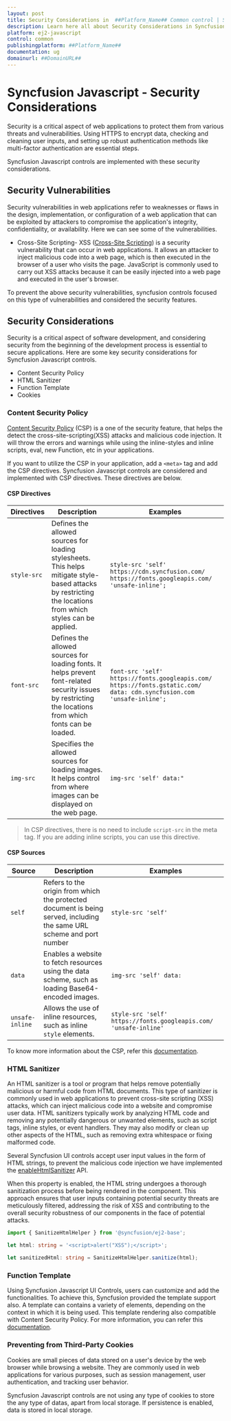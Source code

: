 ```yaml
---
layout: post
title: Security Considerations in  ##Platform_Name## Common control | Syncfusion
description: Learn here all about Security Considerations in Syncfusion  ##Platform_Name##  Common control of Syncfusion Essential JS 2 and more.
platform: ej2-javascript
control: common
publishingplatform: ##Platform_Name##
documentation: ug
domainurl: ##DomainURL##
---
```


# Syncfusion Javascript - Security Considerations

Security is a critical aspect of web applications to protect them from various threats and vulnerabilities. Using HTTPS to encrypt data, checking and cleaning user inputs, and setting up robust authentication methods like multi-factor authentication are essential steps.

Syncfusion Javascript controls are implemented with these security considerations.

## Security Vulnerabilities

Security vulnerabilities in web applications refer to weaknesses or flaws in the design, implementation, or configuration of a web application that can be exploited by attackers to compromise the application's integrity, confidentiality, or availability. Here we can see some of the vulnerabilities.

* Cross-Site Scripting- XSS ([Cross-Site Scripting](https://developer.mozilla.org/en-US/docs/Glossary/Cross-site_scripting)) is a security vulnerability that can occur in web applications. It allows an attacker to inject malicious code into a web page, which is then executed in the browser of a user who visits the page. JavaScript is commonly used to carry out XSS attacks because it can be easily injected into a web page and executed in the user's browser.

To prevent the above security vulnerabilities, syncfusion controls focused on this type of vulnerabilities and considered the security features.

## Security Considerations

Security is a critical aspect of software development, and considering security from the beginning of the development process is essential to secure applications. Here are some key security considerations for Syncfusion Javascript controls.

* Content Security Policy
* HTML Sanitizer
* Function Template
* Cookies

### Content Security Policy

[Content Security Policy](https://developer.mozilla.org/en-US/docs/Web/HTTP/CSP) (CSP) is a one of the security feature, that helps the detect the cross-site-scripting(XSS) attacks and malicious code injection. It will throw the errors and warnings while using the inline-styles and inline scripts, eval, new Function, etc in your applications.

If you want to utilize the CSP in your application, add a `<meta>` tag and add the CSP directives. Syncfusion Javascript controls are considered and implemented with CSP directives. These directives are below.

#### CSP Directives

|    Directives    |    Description    |    Examples    |
|------------------|-------------------|----------------|
|  `style-src`  | Defines the allowed sources for loading stylesheets. This helps mitigate style-based attacks by restricting the locations from which styles can be applied. | `style-src 'self' https://cdn.syncfusion.com/ https://fonts.googleapis.com/ 'unsafe-inline';`|
|  `font-src`  | Defines the allowed sources for loading fonts. It helps prevent font-related security issues by restricting the locations from which fonts can be loaded. | `font-src 'self' https://fonts.googleapis.com/ https://fonts.gstatic.com/ data: cdn.syncfusion.com 'unsafe-inline';` |
|  `img-src`  | Specifies the allowed sources for loading images. It helps control from where images can be displayed on the web page. | `img-src 'self' data:"` |

> In CSP directives, there is no need to include `script-src` in the meta tag. If you are adding inline scripts, you can use this directive.

#### CSP Sources

|  Source  |  Description  | Examples  |
|----------|---------------|-----------|
|  `self`  |  Refers to the origin from which the protected document is being served, including the same URL scheme and port number  |  `style-src 'self'`  |
|  `data`  | Enables a website to fetch resources using the data scheme, such as loading Base64-encoded images.  |  `img-src 'self' data:`  |
|  `unsafe-inline`  | Allows the use of inline resources, such as inline `style` elements.  |  `style-src 'self' https://fonts.googleapis.com/ 'unsafe-inline'`  |

To know more information about the CSP, refer this [documentation](https://ej2.syncfusion.com/documentation/common/troubleshoot/content-security-policy).

### HTML Sanitizer

An HTML sanitizer is a tool or program that helps remove potentially malicious or harmful code from HTML documents. This type of sanitizer is commonly used in web applications to prevent cross-site scripting (XSS) attacks, which can inject malicious code into a website and compromise user data. HTML sanitizers typically work by analyzing HTML code and removing any potentially dangerous or unwanted elements, such as script tags, inline styles, or event handlers. They may also modify or clean up other aspects of the HTML, such as removing extra whitespace or fixing malformed code.

Several Syncfusion UI controls accept user input values in the form of HTML strings, to prevent the malicious code injection we have implemented the [enableHtmlSanitizer](https://ej2.syncfusion.com/javascript/documentation/api/button#enablehtmlsanitizer) API.

When this property is enabled, the HTML string undergoes a thorough sanitization process before being rendered in the component. This approach ensures that user inputs containing potential security threats are meticulously filtered, addressing the risk of XSS and contributing to the overall security robustness of our components in the face of potential attacks.

```ts
import { SanitizeHtmlHelper } from '@syncfusion/ej2-base';

let html: string = '<script>alert("XSS");</script>';

let sanitizedHtml: string = SanitizeHtmlHelper.sanitize(html);
```

### Function Template

Using Syncfusion Javascript UI Controls, users can customize and add the functionalities. To achieve this, Syncfusion provided the template support also. A template can contains a variety of elements, depending on the context in which it is being used. This template rendering also compatible with Content Security Policy. For more information, you can refer this [documentation](https://ej2.syncfusion.com/documentation/common/template#function-template).

### Preventing from Third-Party Cookies

Cookies are small pieces of data stored on a user's device by the web browser while browsing a website. They are commonly used in web applications for various purposes, such as session management, user authentication, and tracking user behavior.

Syncfusion Javascript controls are not using any type of cookies to store the any type of datas, apart from local storage. If persistence is enabled, data is stored in local storage.
